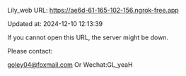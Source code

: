 Lily_web URL: https://ae6d-61-165-102-156.ngrok-free.app

Updated at: 2024-12-10 12:13:39

If you cannot open this URL, the server might be down.

Please contact: 

goley04@foxmail.com Or Wechat:GL_yeaH
